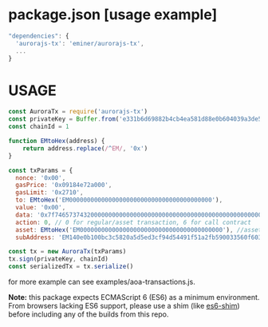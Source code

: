 # package.json [usage example]

```javascript
"dependencies": {
  'aurorajs-tx': 'eminer/aurorajs-tx',
  ...
}
```


# USAGE

```javascript
const AuroraTx = require('aurorajs-tx')
const privateKey = Buffer.from('e331b6d69882b4cb4ea581d88e0b604039a3de5967688d3dcffdd2270c0fd109', 'hex')
const chainId = 1

function EMtoHex(address) {
    return address.replace(/^EM/, '0x')
}

const txParams = {
  nonce: '0x00',
  gasPrice: '0x09184e72a000', 
  gasLimit: '0x2710',
  to: EMtoHex('EM0000000000000000000000000000000000000000'), 
  value: '0x00', 
  data: '0x7f7465737432000000000000000000000000000000000000000000000000000000600057',
  action: 0, // 0 for regular/asset transaction, 6 for call contract
  asset: EMtoHex('EM0000000000000000000000000000000000000000'), //asset id, use it when asset transaction
  subAddress: 'EM140e0b100bc3c5820a5d5ed3cf94d54491f51a2fb590033560f603659600033565733600' // subAddress,use it when need subAddress

const tx = new AuroraTx(txParams)
tx.sign(privateKey, chainId)
const serializedTx = tx.serialize()


```

for more example can see examples/aoa-transactions.js.

**Note:** this package expects ECMAScript 6 (ES6) as a minimum environment. From browsers lacking ES6 support, please use a shim (like [es6-shim](https://github.com/paulmillr/es6-shim)) before including any of the builds from this repo.

